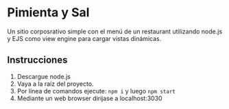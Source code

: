 # Pimienta y Sal

Un sitio corposrativo simple con el menú de un restaurant utilizando node.js y EJS como view engine para cargar vistas dinámicas.

## Instrucciones

1. Descargue node.js
2. Vaya a la raíz del proyecto.
3. Por línea de comandos ejecute: `npm i`  y luego `npm start`
4. Mediante un web browser dirijase a localhost:3030
